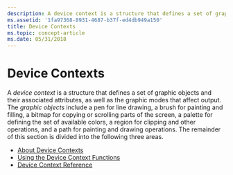 ```yaml
---
description: A device context is a structure that defines a set of graphic objects and their associated attributes, as well as the graphic modes that affect output.
ms.assetid: '1fa97368-8931-4687-b37f-ed4db949a150'
title: Device Contexts
ms.topic: concept-article
ms.date: 05/31/2018
---
```


# Device Contexts

A *device context* is a structure that defines a set of graphic objects and their associated attributes, as well as the graphic modes that affect output. The *graphic objects* include a pen for line drawing, a brush for painting and filling, a bitmap for copying or scrolling parts of the screen, a palette for defining the set of available colors, a region for clipping and other operations, and a path for painting and drawing operations. The remainder of this section is divided into the following three areas.

-   [About Device Contexts](about-device-contexts.md)
-   [Using the Device Context Functions](using-the-device-context-functions.md)
-   [Device Context Reference](device-context-reference.md)

 

 



